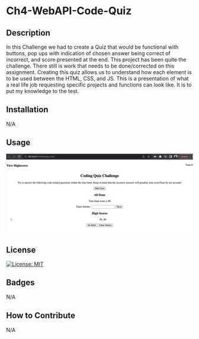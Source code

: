 # Ch4-WebAPI-Code-Quiz

## Description

In this Challenge we had to create a Quiz that would be functional with buttons, pop ups with indication of chosen answer being correct of incorrect, and score presented at the end. This project has been quite the challenge. There still is work that needs to be done/corrected on this assignment. Creating this quiz allows us to understand how each element is to be used between the HTML, CSS, and JS. This is a presentation of what a real life job requesting specific projects and functions can look like. It is to put my knowledge to the test.

## Installation

N/A

## Usage

 ![Screenshot of live server](assets/images/live%20server%20screenshot.png)

## License

[![License: MIT](https://img.shields.io/badge/License-MIT-yellow.svg)](https://opensource.org/licenses/MIT)

## Badges

N/A

## How to Contribute

N/A
